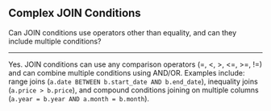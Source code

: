 ## Complex JOIN Conditions

Can JOIN conditions use operators other than equality, and can they include multiple conditions?

---

Yes. JOIN conditions can use any comparison operators (=, <, >, <=, >=, !=) and can combine multiple conditions using AND/OR. Examples include: range joins (`a.date BETWEEN b.start_date AND b.end_date`), inequality joins (`a.price > b.price`), and compound conditions joining on multiple columns (`a.year = b.year AND a.month = b.month`).

